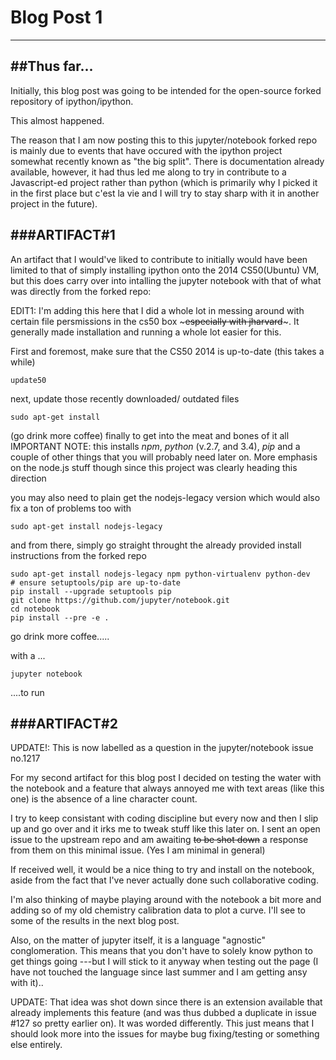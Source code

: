 # Blog Post 1
------------

##Thus far...
-----------

Initially, this blog post was going to be intended for the open-source
forked repository of ipython/ipython.

This almost happened.

The reason that I am now posting this to this jupyter/notebook forked repo
is mainly due to events that have occured with the ipython project somewhat 
recently known as "the big split". There is documentation already available,
however, it had thus led me along to try in contribute to a Javascript-ed
project rather than python (which is primarily why I picked it in the first 
place but c'est la vie and I will try to stay sharp with it in another project
in the future).

###ARTIFACT#1
----------
An artifact that I would've liked to contribute to initially would have been 
limited to that of simply installing ipython onto the 2014 CS50(Ubuntu) VM, but
this does carry over into intalling the jupyter notebook with that of what was 
directly from the forked repo:

EDIT1: I'm adding this here that I did a whole lot in messing around with certain 
file persmissions in the cs50 box ~~~especially with jharvard~~~. It generally
made installation and running a whole lot easier for this.

First and foremost, make sure that the CS50 2014 is up-to-date (this takes a while)

```
update50
```

next, update those recently downloaded/ outdated files

```
sudo apt-get install
```

(go drink more coffee) finally to get into the meat and bones of it all
IMPORTANT NOTE: this installs *npm*, *python* (v.2.7, and 3.4), *pip*
and a couple of other things that you will probably need later on. More
emphasis on the node.js stuff though since this project was clearly 
heading this direction

you may also need to plain get the nodejs-legacy version which would
also fix a ton of problems too with 
```
sudo apt-get install nodejs-legacy
```

and from there, simply go straight throught the already provided 
install instructions from the forked repo

```
sudo apt-get install nodejs-legacy npm python-virtualenv python-dev
# ensure setuptools/pip are up-to-date
pip install --upgrade setuptools pip
git clone https://github.com/jupyter/notebook.git
cd notebook
pip install --pre -e .
```

go drink more coffee.....

with a ...
```
jupyter notebook
```
....to run


###ARTIFACT#2
------

UPDATE!: This is now labelled as a question in the jupyter/notebook issue
no.1217

For my second artifact for this blog post I decided on testing the water
with the notebook and a feature that always annoyed me with text areas
(like this one) is the absence of a line character count. 

I try to keep consistant with coding discipline but every now and then I slip 
up and go over and it irks me to tweak stuff like this later on. I sent an
open issue to the upstream repo and am awaiting ~~to be shot down~~ a response 
from them on this minimal issue. (Yes I am minimal in general)

If received well, it would be a nice thing to try and install on the notebook,
aside from the fact that I've never actually done such collaborative coding.

I'm also thinking of maybe playing around with the notebook a bit more and adding
so of my old chemistry calibration data to plot a curve. I'll see to some of the
results in the next blog post.

Also, on the matter of jupyter itself, it is a language "agnostic" conglomeration.
This means that you don't have to solely know python to get things going ---but
I will stick to it anyway when testing out the page (I have not touched the language
since last summer and I am getting ansy with it)..

UPDATE:
That idea was shot down since there is an extension available that already implements
this feature (and was thus dubbed a duplicate in issue #127 so pretty earlier on). 
It was worded differently. This just means that I should look more into the issues for
maybe bug fixing/testing or something else entirely.

